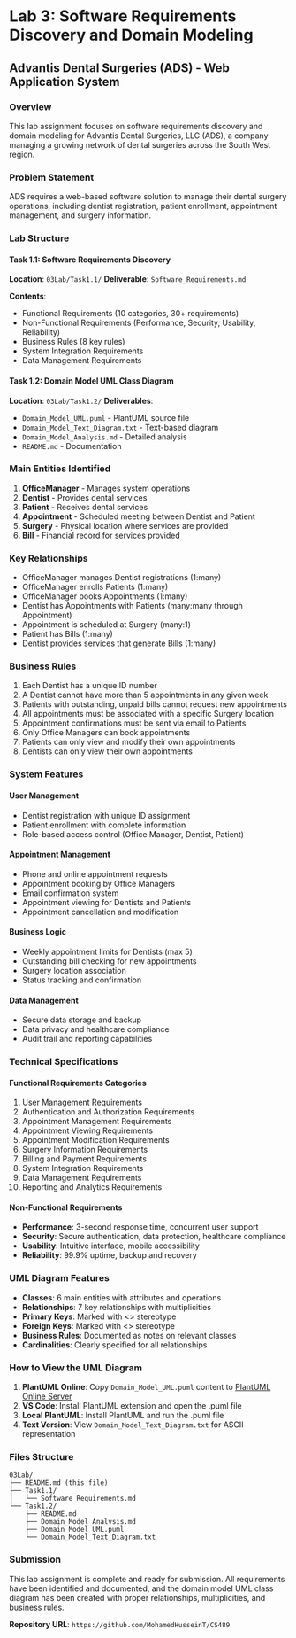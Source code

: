 # Lab 3: Software Requirements Discovery and Domain Modeling

## Advantis Dental Surgeries (ADS) - Web Application System

### Overview
This lab assignment focuses on software requirements discovery and domain modeling for Advantis Dental Surgeries, LLC (ADS), a company managing a growing network of dental surgeries across the South West region.

### Problem Statement
ADS requires a web-based software solution to manage their dental surgery operations, including dentist registration, patient enrollment, appointment management, and surgery information.

### Lab Structure

#### Task 1.1: Software Requirements Discovery
**Location**: `03Lab/Task1.1/`
**Deliverable**: `Software_Requirements.md`

**Contents**:
- Functional Requirements (10 categories, 30+ requirements)
- Non-Functional Requirements (Performance, Security, Usability, Reliability)
- Business Rules (8 key rules)
- System Integration Requirements
- Data Management Requirements

#### Task 1.2: Domain Model UML Class Diagram
**Location**: `03Lab/Task1.2/`
**Deliverables**:
- `Domain_Model_UML.puml` - PlantUML source file
- `Domain_Model_Text_Diagram.txt` - Text-based diagram
- `Domain_Model_Analysis.md` - Detailed analysis
- `README.md` - Documentation

### Main Entities Identified

1. **OfficeManager** - Manages system operations
2. **Dentist** - Provides dental services
3. **Patient** - Receives dental services
4. **Appointment** - Scheduled meeting between Dentist and Patient
5. **Surgery** - Physical location where services are provided
6. **Bill** - Financial record for services provided

### Key Relationships

- OfficeManager manages Dentist registrations (1:many)
- OfficeManager enrolls Patients (1:many)
- OfficeManager books Appointments (1:many)
- Dentist has Appointments with Patients (many:many through Appointment)
- Appointment is scheduled at Surgery (many:1)
- Patient has Bills (1:many)
- Dentist provides services that generate Bills (1:many)

### Business Rules

1. Each Dentist has a unique ID number
2. A Dentist cannot have more than 5 appointments in any given week
3. Patients with outstanding, unpaid bills cannot request new appointments
4. All appointments must be associated with a specific Surgery location
5. Appointment confirmations must be sent via email to Patients
6. Only Office Managers can book appointments
7. Patients can only view and modify their own appointments
8. Dentists can only view their own appointments

### System Features

#### User Management
- Dentist registration with unique ID assignment
- Patient enrollment with complete information
- Role-based access control (Office Manager, Dentist, Patient)

#### Appointment Management
- Phone and online appointment requests
- Appointment booking by Office Managers
- Email confirmation system
- Appointment viewing for Dentists and Patients
- Appointment cancellation and modification

#### Business Logic
- Weekly appointment limits for Dentists (max 5)
- Outstanding bill checking for new appointments
- Surgery location association
- Status tracking and confirmation

#### Data Management
- Secure data storage and backup
- Data privacy and healthcare compliance
- Audit trail and reporting capabilities

### Technical Specifications

#### Functional Requirements Categories
1. User Management Requirements
2. Authentication and Authorization Requirements
3. Appointment Management Requirements
4. Appointment Viewing Requirements
5. Appointment Modification Requirements
6. Surgery Information Requirements
7. Billing and Payment Requirements
8. System Integration Requirements
9. Data Management Requirements
10. Reporting and Analytics Requirements

#### Non-Functional Requirements
- **Performance**: 3-second response time, concurrent user support
- **Security**: Secure authentication, data protection, healthcare compliance
- **Usability**: Intuitive interface, mobile accessibility
- **Reliability**: 99.9% uptime, backup and recovery

### UML Diagram Features

- **Classes**: 6 main entities with attributes and operations
- **Relationships**: 7 key relationships with multiplicities
- **Primary Keys**: Marked with <<PK>> stereotype
- **Foreign Keys**: Marked with <<FK>> stereotype
- **Business Rules**: Documented as notes on relevant classes
- **Cardinalities**: Clearly specified for all relationships

### How to View the UML Diagram

1. **PlantUML Online**: Copy `Domain_Model_UML.puml` content to [PlantUML Online Server](http://www.plantuml.com/plantuml/uml/)
2. **VS Code**: Install PlantUML extension and open the .puml file
3. **Local PlantUML**: Install PlantUML and run the .puml file
4. **Text Version**: View `Domain_Model_Text_Diagram.txt` for ASCII representation

### Files Structure

```
03Lab/
├── README.md (this file)
├── Task1.1/
│   └── Software_Requirements.md
└── Task1.2/
    ├── README.md
    ├── Domain_Model_Analysis.md
    ├── Domain_Model_UML.puml
    └── Domain_Model_Text_Diagram.txt
```

### Submission

This lab assignment is complete and ready for submission. All requirements have been identified and documented, and the domain model UML class diagram has been created with proper relationships, multiplicities, and business rules.

**Repository URL**: `https://github.com/MohamedHusseinT/CS489`
